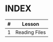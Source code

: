 # INDEX

| #   | Lesson                            |
| --- | --------------------------------- |
| 1   | Reading Files            |
